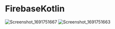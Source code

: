 # FirebaseKotlin
![Screenshot_1691751667](https://github.com/sumeyye-sahin/FirebaseKotlinLoginAndLoout/assets/58478124/471ee5ee-458b-4988-800a-4e623a0d6312)
![Screenshot_1691751663](https://github.com/sumeyye-sahin/FirebaseKotlinLoginAndLoout/assets/58478124/5106240a-0cce-4945-953d-929281ba1b5d)
